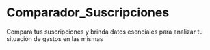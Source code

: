 # Comparador_Suscripciones
Compara tus suscripciones y brinda datos esenciales para analizar tu situación de gastos en las mismas
